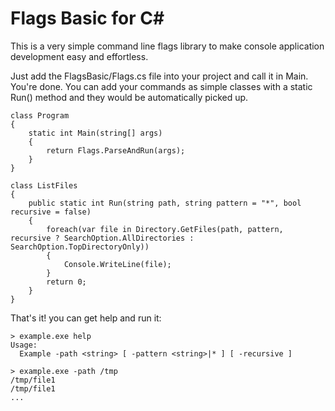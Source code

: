 # Flags Basic for C#

This is a very simple command line flags library to make console application development easy and effortless.

Just add the FlagsBasic/Flags.cs file into your project and call it in Main. You're done. You can add your commands as simple classes with a static Run() method and they would be automatically picked up.

    class Program
    {
        static int Main(string[] args)
        {
            return Flags.ParseAndRun(args);
        }
    }

    class ListFiles
    {
        public static int Run(string path, string pattern = "*", bool recursive = false)
        {
            foreach(var file in Directory.GetFiles(path, pattern, recursive ? SearchOption.AllDirectories : SearchOption.TopDirectoryOnly))
            {
                Console.WriteLine(file);
            }
            return 0;
        }
    }

That's it! you can get help and run it:

    > example.exe help
    Usage:
      Example -path <string> [ -pattern <string>|* ] [ -recursive ]

    > example.exe -path /tmp
    /tmp/file1
    /tmp/file1
    ...

